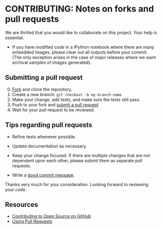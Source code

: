 # CONTRIBUTING: Notes on forks and pull requests

We are thrilled that you would like to collaborate on 
this project. Your help is essential.

- If you have modified code in a IPython notebook where 
  there are many embedded images, please clear out all 
  outputs before your commit. (The only exception arises 
  in the case of major releases where we want archival 
  samples of images generated).


## Submitting a pull request

0. [Fork][fork] and clone the repository.
0. Create a new branch: `git checkout -b my-branch-name`
0. Make your change, add tests, and make sure the tests still pass.
0. Push to your fork and [submit a pull request][pr]
0. Wait for your pull request to be reviewed.


## Tips regarding pull requests

- Refine tests whenever possible.

- Update documentation as necessary.  

- Keep your change focused. If there are multiple changes that are not
  dependent upon each other, please submit them as separate pull requests.

- Write a [good commit message](http://tbaggery.com/2008/04/19/a-note-about-git-commit-messages.html).

Thanks very much for your consideration. Looking forward to reviewing your
code.


## Resources

- [Contributing to Open Source on GitHub](https://guides.github.com/activities/contributing-to-open-source/)
- [Using Pull Requests](https://help.github.com/articles/using-pull-requests/)


[fork]: https://github.com/rsvp/fecon235/fork
[pr]: https://github.com/rsvp/fecon235/compare
